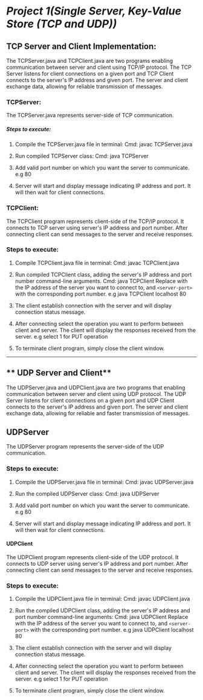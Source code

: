 # **_Project 1(Single Server, Key-Value Store (TCP and UDP))_**

## **TCP Server and Client Implementation:**
The TCPServer.java and TCPClient.java are two programs enabling communication between server and client using TCP/IP protocol. The TCP Server
listens for client connections on a given port and TCP Client connects to the server's IP address and given port. The server and client 
exchange data, allowing for reliable transmission of messages.

### TCPServer:
The TCPServer.java represents server-side of TCP communication.

##### Steps to execute:
1. Compile the TCPServer.java file in terminal:
Cmd: javac TCPServer.java

2. Run compiled TCPServer class:
Cmd: java TCPServer

3. Add valid port number on which you want the server to communicate.
e.g 80

4. Server will start and display message indicating IP address and port. It will then wait for client connections.



### TCPClient:
The TCPClient program represents client-side of the TCP/IP protocol. It connects to TCP server using server's IP address and 
port number. After connecting client can send messages to the server and receive responses.

### Steps to execute:
1. Compile  TCPClient.java file in terminal:
Cmd: javac TCPClient.java

2. Run compiled TCPClient class, adding the server's IP address and port number command-line arguments.
Cmd: java TCPClient <server-ip> <server-port>
Replace <server-ip> with the IP address of the server you want to connect to, and `<server-port>` with 
the corresponding port number.
e.g  java TCPClient localhost 80

3. The client establish connection with the server and will display connection status message.

4. After connecting select the operation you want to perform between client and server. The client will display the responses 
received from the server.
e.g select 1 for PUT operation

5. To terminate client program, simply close the client window.





---------------------------------------------------------------------------------------------------------------------------------------------------

## ** UDP Server and Client**
The UDPServer.java and UDPClient.java are two programs that enabling communication between server and client using UDP protocol.
The UDP Server listens for client connections on a given port and UDP Client connects to the server's IP address and given port. 
The server and client exchange data, allowing for reliable and faster transmission of messages.

## UDPServer
The UDPServer program represents the server-side of the UDP communication.

### Steps to execute:
1. Compile the UDPServer.java file in terminal:
Cmd: javac UDPServer.java

2. Run the compiled UDPServer class:
Cmd: java UDPServer

3. Add valid port number on which you want the server to communicate.
e.g 80

4. Server will start and display message indicating IP address and port. It will then wait for client connections.


#### UDPClient
The UDPClient program represents client-side of the UDP protocol. It connects to UDP server using server's IP address and
port number. After connecting client can send messages to the server and receive responses.

### Steps to execute:
1. Compile the UDPClient.java file in terminal:
Cmd: javac UDPClient.java

2. Run the compiled UDPClient class, adding the server's IP address and port number command-line arguments:
Cmd: java UDPClient <server-ip> <server-port>
Replace <server-ip> with the IP address of the server you want to connect to, and `<server-port>` with
the corresponding port number.
e.g  java UDPClient localhost 80

3. The client establish connection with the server and will display connection status message.

4. After connecting select the operation you want to perform between client and server. The client will display the responses
received from the server.
e.g select 1 for PUT operation

5. To terminate client program, simply close the client window.


